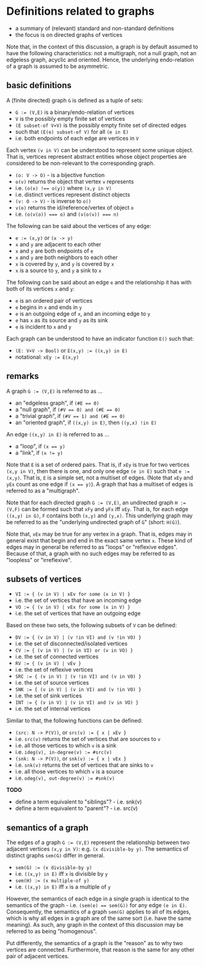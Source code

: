 
<!-- ======================================================================= -->
# Definitions related to graphs

* a summary of (relevant) standard and non-standard definitions
* the focus is on directed graphs of vertices

Note that, in the context of this discussion, a graph is by default assumed to
have the following characteristics: not a multigraph, not a null graph, not an
edgeless graph, acyclic and oriented. Hence, the underlying endo-relation of
a graph is assumed to be asymmetric.

<!-- ======================================================================= -->
## basic definitions

A (finite directed) graph `G` is defined as a tuple of sets:

* `G := (V,E)` is a binary/endo-relation of vertices
* `V` is the possibly empty finite set of vertices
* `(E subset-of V×V)` is the possibly empty finite set of directed edges
* such that `(E(e) subset-of V)` for all `(e in E)`
* i.e. both endpoints of each edge are vertices in `V`

Each vertex `(v in V)` can be understood to represent some unique object.
That is, vertices represent abstract entities whose object properties are
considered to be non-relevant to the corresponding graph.

* `(o: V -> O)` - is a bijective function
* `o(v)` returns the object that vertex `v` represents
* i.e. `(o(x) !== o(y))` where `(x,y in V)`
* i.e. distinct vertices represent distinct objects
* `(v: O -> V)` - is inverse to `o()`
* `v(o)` returns the id/reference/vertex of object `o`
* i.e. `(o(v(o)) === o)` and `(v(o(v)) === n)`

The following can be said about the vertices of any edge:

* `e := (x,y)` or `(x -> y)`
* `x` and `y` are adjacent to each other
* `x` and `y` are both endpoints of `e`
* `x` and `y` are both neighbors to each other
* `x` is covered by `y`, and `y` is covered by `x`
* `x` is a source to `y`, and `y` a sink to `x`

The following can be said about an edge `e` and the relationship it has
with both of its vertices `x` and `y`:

* `e` is an ordered pair of vertices
* `e` begins in `x` and ends in `y`
* `e` is an outgoing edge of `x`, and an incoming edge to `y`
* `e` has `x` as its source and `y` as its sink
* `e` is incident to `x` and `y`

Each graph can be understood to have an indicator function `E()` such that:

* `(E: V×V -> Bool)` or `E(x,y) := ((x,y) in E)`
* notational: `xEy := E(x,y)`

<!-- ======================================================================= -->
## remarks

A graph `G := (V,E)` is referred to as ...

* an "edgeless graph", if `(#E == 0)`
* a "null graph", if `(#V == 0) and (#E == 0)`
* a "trivial graph", if `(#V == 1) and (#E == 0)`
* an "oriented graph", if `((x,y) in E)`, then `((y,x) !in E)`

An edge `((x,y) in E)` is referred to as ...

* a "loop", if `(x == y)`
* a "link", if `(x != y)`

Note that `E` is a set of ordered pairs. That is, if `xEy` is true for two
vertices `(x,y in V)`, then there is one, and only one edge `(e in E)` such
that `e := (x,y)`. That is, `E` is a simple set, not a multiset of edges.
(Note that `xEy` and `yEx` count as one edge if `(x == y)`). A graph that
has a multiset of edges is referred to as a "multigraph".

Note that for each directed graph `G := (V,E)`, an undirected graph `H := (V,F)`
can be formed such that `xFy` and `yFx` iff `xEy`. That is, for each edge
`((x,y) in G)`, `F` contains both `(x,y)` and `(y,x)`. This underlying graph
may be referred to as the "underlying undirected graph of `G`" (short: `H(G)`).

Note that, `xEx` may be true for any vertex in a graph. That is, edges may in
general exist that begin and end in the exact same vertex `x`. These kind of
edges may in general be referred to as "loops" or "reflexive edges". Because
of that, a graph with no such edges may be referred to as "loopless" or
"irreflexive".

<!-- ======================================================================= -->
## subsets of vertices

* `VI := { (v in V) | xEv for some (x in V) }`
* i.e. the set of vertices that have an incoming edge
* `VO := { (v in V) | vEx for some (x in V) }`
* i.e. the set of vertices that have an outgoing edge

Based on these two sets, the following subsets of `V` can be defined:

* `DV := { (v in V) | (v !in VI) and (v !in VO) }`
* i.e. the set of disconnected/isolated vertices
* `CV := { (v in V) | (v in VI) or (v in VO) }`
* i.e. the set of connected vertices
* `RV := { (v in V) | vEv }`
* i.e. the set of reflexive vertices
* `SRC := { (v in V) | (v !in VI) and (v in VO) }`
* i.e. the set of source vertices
* `SNK := { (v in V) | (v in VI) and (v !in VO) }`
* i.e. the set of sink vertices
* `INT := { (v in V) | (v in VI) and (v in VO) }`
* i.e. the set of internal vertices

Similar to that, the following functions can be defined:

* `(src: N -> P(V))`, or `src(v) := { x | xEv }`
* i.e. `src(v)` returns the set of vertices that are sources to `v`
* i.e. all those vertices to which `v` is a sink
* i.e. `ideg(v), in-degree(v) := #src(v)`
* `(snk: N -> P(V))`, or `snk(v) := { x | vEx }`
* i.e. `snk(v)` returns the set of vertices that are sinks to `v`
* i.e. all those vertices to which `v` is a source
* i.e. `odeg(v), out-degree(v) := #snk(v)`

**TODO**
- define a term equivalent to "siblings"? - i.e. snk(v)
- define a term equivalent to "parent"? - i.e. src(v)

<!-- ======================================================================= -->
## semantics of a graph

The edges of a graph `G := (V,E)` represent the relationship between two
adjacent vertices `(x,y in V)`: e.g. `(x divisible-by y)`. The semantics
of distinct graphs `sem(G)` differ in general.

* `sem(G) := (x divisible-by y)`
* i.e. `((x,y) in E)` iff `x` is divisible by `y`
* `sem(H) := (x multiple-of y)`
* i.e. `((x,y) in E)` iff `x` is a multiple of `y`

However, the semantics of each edge in a single graph is identical to the
semantics of the graph - i.e. `(sem(e) == sem(G))` for any edge `(e in E)`.
Consequently, the semantics of a graph `sem(G)` applies to all of its edges,
which is why all edges in a graph are of the same sort (i.e. have the same
meaning). As such, any graph in the context of this discussion may be
referred to as being "homogenous".

Put differently, the semantics of a graph is the "reason" as to why two
vertices are connected. Furthermore, that reason is the same for any other
pair of adjacent vertices.
